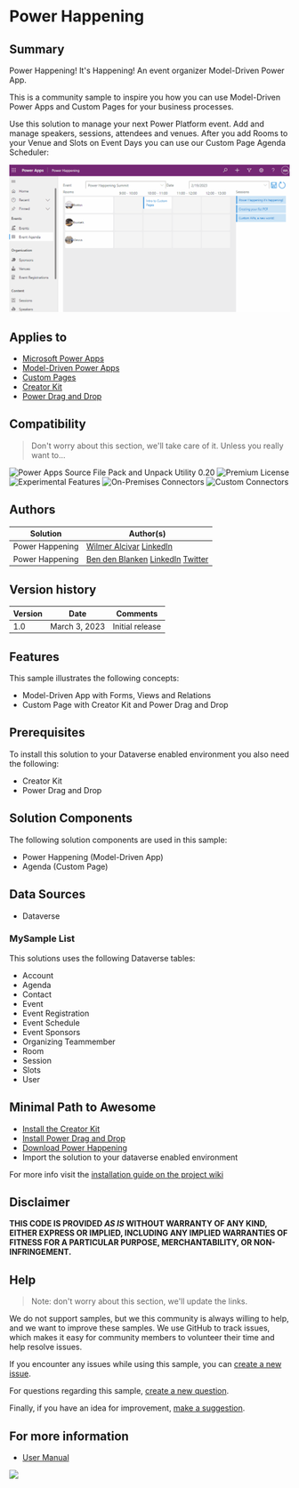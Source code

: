 # Power Happening

## Summary

Power Happening! It's Happening! An event organizer Model-Driven Power App.

This is a community sample to inspire you how you can use Model-Driven Power Apps and Custom Pages for your business processes.

Use this solution to manage your next Power Platform event. Add and manage speakers, sessions, attendees and venues.
After you add Rooms to your Venue and Slots on Event Days you can use our Custom Page Agenda Scheduler:

![gif](assets/AgendaSchedulerDemo.gif)

## Applies to

* [Microsoft Power Apps](https://learn.microsoft.com/en-us/power-apps/)
* [Model-Driven Power Apps](https://learn.microsoft.com/en-us/power-apps/maker/model-driven-apps/)
* [Custom Pages](https://learn.microsoft.com/en-us/power-apps/maker/model-driven-apps/model-app-page-overview)
* [Creator Kit](https://learn.microsoft.com/en-us/power-platform/guidance/creator-kit/overview)
* [Power Drag and Drop](https://docs.microsoft.com/powerapps/)


## Compatibility

> Don't worry about this section, we'll take care of it. Unless you really want to...

![Power Apps Source File Pack and Unpack Utility 0.20](https://img.shields.io/badge/Packing%20Tool-0.20-green.svg)
![Premium License](https://img.shields.io/badge/Premium%20License-Not%20Required-green.svg "Premium Power Apps license not required")
![Experimental Features](https://img.shields.io/badge/Experimental%20Features-No-green.svg "Does not rely on experimental features")
![On-Premises Connectors](https://img.shields.io/badge/On--Premises%20Connectors-No-green.svg "Does not use on-premise connectors")
![Custom Connectors](https://img.shields.io/badge/Custom%20Connectors-Not%20Required-green.svg "Does not use custom connectors")

## Authors

Solution|Author(s)
--------|---------
Power Happening | [Wilmer Alcivar](https://github.com/walcivar) [LinkedIn](https://www.linkedin.com/in/wilmeralcivar/)
Power Happening | [Ben den Blanken](https://github.com/BendenBlanken) [LinkedIn](https://www.linkedin.com/in/bendenblanken/) [Twitter](https://twitter.com/BenDenBlanken)

## Version history

Version|Date|Comments
-------|----|--------
1.0|March 3, 2023|Initial release

## Features

This sample illustrates the following concepts:

* Model-Driven App with Forms, Views and Relations
* Custom Page with Creator Kit and Power Drag and Drop

## Prerequisites

To install this solution to your Dataverse enabled environment you also need the following:
* Creator Kit
* Power Drag and Drop

## Solution Components
The following solution components are used in this sample:

* Power Happening (Model-Driven App)
* Agenda (Custom Page)

## Data Sources

* Dataverse

### MySample List

This solutions uses the following Dataverse tables:

* Account
* Agenda
* Contact
* Event
* Event Registration
* Event Schedule
* Event Sponsors
* Organizing Teammember
* Room
* Session
* Slots
* User

## Minimal Path to Awesome

* [Install the Creator Kit](https://learn.microsoft.com/en-us/power-platform/guidance/creator-kit/overview)
* [Install Power Drag and Drop](https://github.com/scottdurow/power-drag-drop)
* [Download Power Happening](./solution/PowerHappingBase.zip)
* Import the solution to your dataverse enabled environment

For more info visit the [installation guide on the project wiki](https://github.com/BendenBlanken/PowerHappening/wiki/1.-Installation-Manual)

## Disclaimer

**THIS CODE IS PROVIDED *AS IS* WITHOUT WARRANTY OF ANY KIND, EITHER EXPRESS OR IMPLIED, INCLUDING ANY IMPLIED WARRANTIES OF FITNESS FOR A PARTICULAR PURPOSE, MERCHANTABILITY, OR NON-INFRINGEMENT.**

## Help

> Note: don't worry about this section, we'll update the links.

We do not support samples, but we this community is always willing to help, and we want to improve these samples. We use GitHub to track issues, which makes it easy for  community members to volunteer their time and help resolve issues.

If you encounter any issues while using this sample, you can [create a new issue](https://github.com/pnp/powerapps-samples/issues/new?assignees=&labels=Needs%3A+Triage+%3Amag%3A%2Ctype%3Abug-suspected&template=bug-report.yml&sample=YOURSAMPLENAME&authors=@YOURGITHUBUSERNAME&title=YOURSAMPLENAME%20-%20).

For questions regarding this sample, [create a new question](https://github.com/pnp/powerapps-samples/issues/new?assignees=&labels=Needs%3A+Triage+%3Amag%3A%2Ctype%3Abug-suspected&template=question.yml&sample=YOURSAMPLENAME&authors=@YOURGITHUBUSERNAME&title=YOURSAMPLENAME%20-%20).

Finally, if you have an idea for improvement, [make a suggestion](https://github.com/pnp/powerapps-samples/issues/new?assignees=&labels=Needs%3A+Triage+%3Amag%3A%2Ctype%3Abug-suspected&template=suggestion.yml&sample=YOURSAMPLENAME&authors=@YOURGITHUBUSERNAME&title=YOURSAMPLENAME%20-%20).

## For more information

- [User Manual](https://github.com/BendenBlanken/PowerHappening/wiki/2.-User-manual)

<img src="https://telemetry.sharepointpnp.com/powerapps-samples/samples/readme-template" />


